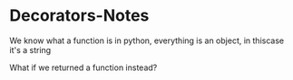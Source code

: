 # Decorators-Notes

We know what a function is in python,
everything  is an object, in this<leader>case it's a string

What if we returned a function instead?
